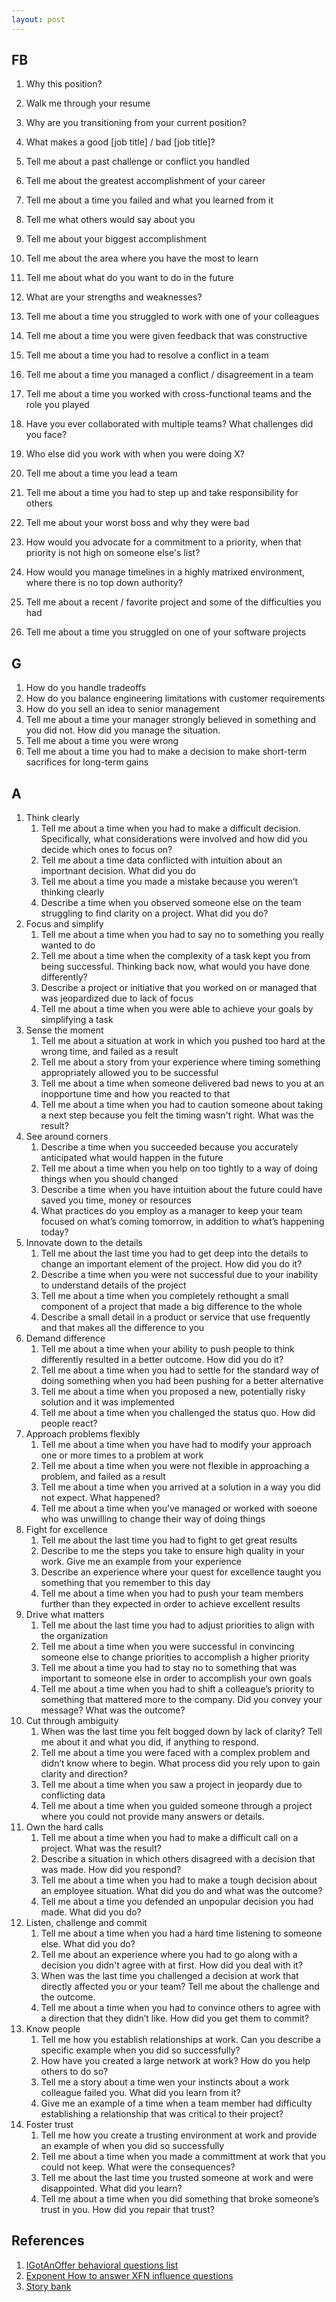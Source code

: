 ```yaml
---
layout: post
---
```


## FB

1. Why this position?
2. Walk me through your resume
3. Why are you transitioning from your current position?
4. What makes a good [job title] / bad [job title]?

5. Tell me about a past challenge or conflict you handled
6. Tell me about the greatest accomplishment of your career
7. Tell me about a time you failed and what you learned from it
8. Tell me what others would say about you
9. Tell me about your biggest accomplishment
10. Tell me about the area where you have the most to learn
11. Tell me about what do you want to do in the future
12. What are your strengths and weaknesses?
   
1. Tell me about a time you struggled to work with one of your colleagues
2. Tell me about a time you were given feedback that was constructive
3. Tell me about a time you had to resolve a conflict in a team
4. Tell me about a time you managed a conflict / disagreement in a team
5. Tell me about a time you worked with cross-functional teams and the role you played
6. Have you ever collaborated with multiple teams? What challenges did you face?
7. Who else did you work with when you were doing X?

1. Tell me about a time you lead a team
2. Tell me about a time you had to step up and take responsibility for others
3. Tell me about your worst boss and why they were bad
4. How would you advocate for a commitment to a priority, when that priority is not high on someone else's list?
5. How would you manage timelines in a highly matrixed environment, where there is no top down authority?

1. Tell me about a recent / favorite project and some of the difficulties you had
2. Tell me about a time you struggled on one of your software projects

## G

1. How do you handle tradeoffs
2. How do you balance engineering limitations with customer requirements
3. How do you sell an idea to senior management
4. Tell me about a time your manager strongly believed in something and you did not. How did you manage the situation.
5. Tell me about a time you were wrong
6. Tell me about a time you had to make a decision to make short-term sacrifices for long-term gains

## A

1. Think clearly
   1. Tell me about a time when you had to make a difficult decision. Specifically, what considerations were involved and how did you decide which ones to focus on?
   2. Tell me about a time data conflicted with intuition about an importnant decision. What did you do
   3. Tell me about a time you made a mistake because you weren’t thinking clearly
   4. Describe a time when you observed someone else on the team struggling to find clarity on a project. What did you do?
2. Focus and simplify
   1. Tell me about a time when you had to say no to something you really wanted to do
   2. Tell me about a time when the complexity of a task kept you from being successful. Thinking back now, what would you have done differently?
   3. Describe a project or initiative that you worked on or managed that was jeopardized due to lack of focus
   4. Tell me about a time when you were able to achieve your goals by simplifying a task
3. Sense the moment
    1. Tell me about a situation at work in which you pushed too hard at the wrong time, and failed as a result
    2. Tell me about a story from your experience where timing something appropriately allowed you to be successful
    3. Tell me about a time when someone delivered bad news to you at an inopportune time and how you reacted to that
    4. Tell me about a time when you had to caution someone about taking a next step because you felt the timing wasn't right. What was the result?
4.  See around corners
    1.  Describe a time when you succeeded because you accurately anticipated what would happen in the future
    2.  Tell me about a time when you help on too tightly to a way of doing things when you should changed
    3.  Describe a time when you have intuition about the future could have saved you time, money or resources
    4.  What practices do you employ as a manager to keep your team focused on what’s coming tomorrow, in addition to what’s happening today?
5.  Innovate down to the details
    1.  Tell me about the last time you had to get deep into the details to change an important element of the project. How did you do it?
    2.  Describe a time when you were not successful due to your inability to understand details of the project
    3.  Tell me about a time when you completely rethought a small component of a project that made a big difference to the whole
    4.  Describe a small detail in a product or service that use frequently and that makes all the difference to you
6.  Demand difference
    1.  Tell me about a time when your ability to push people to think differently resulted in a better outcome. How did you do it?
    2.  Tell me about a time when you had to settle for the standard way of doing something when you had been pushing for a better alternative
    3.  Tell me about a time when you proposed a new, potentially risky solution and it was implemented
    4.  Tell me about a time when you challenged the status quo. How did people react?
7.  Approach problems flexibly
    1.  Tell me about a time when you have had to modify your approach one or more times to a problem at work
    2.  Tell me about a time when you were not flexible in approaching a problem, and failed as a result
    3.  Tell me about a time when you arrived at a solution in a way you did not expect. What happened?
    4.  Tell me about a time when you’ve managed or worked with soeone who was unwilling to change their way of doing things
8.  Fight for excellence
    1.  Tell me about the last time you had to fight to get great results
    2.  Describe to me the steps you take to ensure high quality in your work. Give me an example from your experience
    3.  Describe an experience where your quest for excellence taught you something that you remember to this day
    4.  Tell me about a time when you had to push your team members further than they expected in order to achieve excellent results
9.  Drive what matters
    1.  Tell me about the last time you had to adjust priorities to align with the organization
    2.  Tell me about a time when you were successful in convincing someone else to change priorities to accomplish a higher priority
    3.  Tell me about a time you had to stay no to something that was important to someone else in order to accomplish your own goals
    4.  Tell me about a time when you had to shift a colleague’s priority to something that mattered more to the company. Did you convey your message? What was the outcome?
10. Cut through ambiguity
    1.  When was the last time you felt bogged down by lack of clarity? Tell me about it and what you did, if anything to respond.
    2.  Tell me about a time you were faced with a complex problem and didn’t know where to begin. What process did you rely upon to gain clarity and direction?
    3.  Tell me about a time when you saw a project in jeopardy due to conflicting data
    4.  Tell me about a time when you guided someone through a project where you could not provide many answers or details.
11. Own the hard calls
    1.  Tell me about a time when you had to make a difficult call on a project. What was the result?
    2.  Describe a situation in which others disagreed with a decision that was made. How did you respond?
    3.  Tell me about a time when you had to make a tough decision about an employee situation. What did you do and what was the outcome?
    4.  Tell me about a time you defended an unpopular decision you had made. What did you do?
12. Listen, challenge and commit
    1.  Tell me about a time when you had a hard time listening to someone else. What did you do?
    2.  Tell me about an experience where you had to go along with a decision you didn't agree with at first. How did you deal with it?
    3.  When was the last time you challenged a decision at work that directly affected you or your team? Tell me about the challenge and the outcome.
    4.  Tell me about a time when you had to convince others to agree with a direction that they didn’t like. How did you get them to commit?
13. Know people
    1.  Tell me how you establish relationships at work. Can you describe a specific example when you did so successfully?
    2.  How have you created a large network at work? How do you help others to do so?
    3.  Tell me a story about a time wen your instincts about a work colleague failed you. What did you learn from it?
    4.  Give me an example of a time when a team member had difficulty establishing a relationship that was critical to their project?
14. Foster trust
    1.  Tell me how you create a trusting environment at work and provide an example of when you did so successfully
    2.  Tell me about a time when you made a committment at work that you could not keep. What were the consequences?
    3.  Tell me about the last time you trusted someone at work and were disappointed. What did you learn?
    4.  Tell me about a time when you did something that broke someone’s trust in you. How did you repair that trust?
    

## References

1. [IGotAnOffer behavioral questions list](https://igotanoffer.com/blogs/product-manager/behavioral-interview-questions-tech-companies)
2. [Exponent How to answer XFN influence questions](https://www.tryexponent.com/courses/cross-functional-pmm/how-to-answer-cross-functional)
3. [Story bank](https://www.tryexponent.com/courses/behavioral/behavioral-interviews-creating-story-bank)